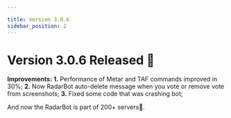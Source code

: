 ```yaml
---

title: Version 3.0.6
sidebar_position: 2
---
```

# Version 3.0.6 Released 🎉

**Improvements:**
**1.** Performance of Metar and TAF commands improved in 30%;
**2.** Now RadarBot auto-delete message when you vote or remove vote from screenshots;
**3.** Fixed some code that was crashing bot;

And now the RadarBot is part of 200+ servers🎉.  


